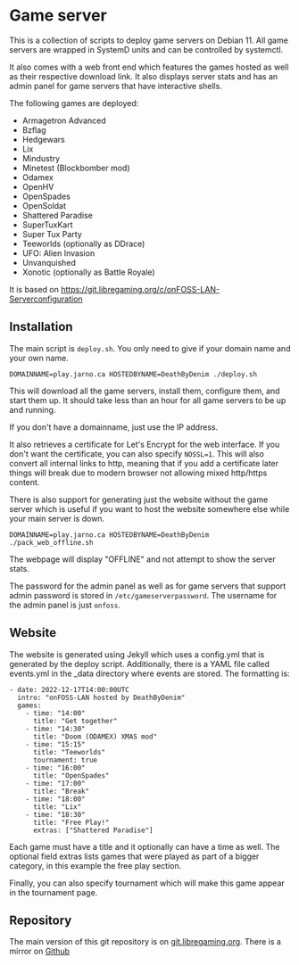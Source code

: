 # Game server

This is a collection of scripts to deploy game servers on Debian 11. All game
servers are wrapped in SystemD units and can be controlled by systemctl.

It also comes with a web front end which features the games hosted as well as
their respective download link. It also displays server stats and has an admin
panel for game servers that have interactive shells.

The following games are deployed:

* Armagetron Advanced
* Bzflag
* Hedgewars
* Lix
* Mindustry
* Minetest (Blockbomber mod)
* Odamex
* OpenHV
* OpenSpades
* OpenSoldat
* Shattered Paradise
* SuperTuxKart
* Super Tux Party
* Teeworlds (optionally as DDrace)
* UFO: Alien Invasion
* Unvanquished
* Xonotic (optionally as Battle Royale)

It is based on https://git.libregaming.org/c/onFOSS-LAN-Serverconfiguration

## Installation

The main script is `deploy.sh`. You only need to give if your domain name and your own name.
```
DOMAINNAME=play.jarno.ca HOSTEDBYNAME=DeathByDenim ./deploy.sh
```
This will download all the game servers, install them, configure them, and start them up. It should take less than an hour for all game servers to be up and running.

If you don't have a domainname, just use the IP address.

It also retrieves a certificate for Let's Encrypt for the web interface. If you don't want the certificate, you can also specify `NOSSL=1`. This will also convert all internal links to http, meaning that if you add a certificate later things will break due to modern browser not allowing mixed http/https content.

There is also support for generating just the website without the game server which is useful if you want to host the website somewhere else while your main server is down.
```
DOMAINNAME=play.jarno.ca HOSTEDBYNAME=DeathByDenim ./pack_web_offline.sh
```
The webpage will display "OFFLINE" and not attempt to show the server stats.

The password for the admin panel as well as for game servers that support admin password is stored in `/etc/gameserverpassword`. The username for the admin panel is just `onfoss`.

## Website

The website is generated using Jekyll which uses a config.yml that is generated by the deploy script. Additionally, there is a YAML file called events.yml in the _data directory where events are stored. The formatting is:

```
- date: 2022-12-17T14:00:00UTC
  intro: "onFOSS-LAN hosted by DeathByDenim"
  games:
    - time: "14:00"
      title: "Get together"
    - time: "14:30"
      title: "Doom (ODAMEX) XMAS mod"
    - time: "15:15"
      title: "Teeworlds"
      tournament: true
    - time: "16:00"
      title: "OpenSpades"
    - time: "17:00"
      title: "Break"
    - time: "18:00"
      title: "Lix"
    - time: "18:30"
      title: "Free Play!"
      extras: ["Shattered Paradise"]
```
Each game must have a title and it optionally can have a time as well. The optional field extras lists games that were played as part of a bigger category, in this example the free play section.

Finally, you can also specify tournament which will make this game appear in the tournament page.

## Repository

The main version of this git repository is on [git.libregaming.org](https://git.libregaming.org/DeathByDenim/gameserver). There is a mirror on [Github](https://github.com/DeathByDenim/gameserver)
